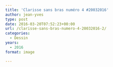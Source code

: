 ```yaml
---
title: 'Clarisse sans bras numéro 4 #20032016'
author: jean-yves
type: post
date: 2016-03-20T07:52:23+00:00
url: /clarisse-sans-bras-numero-4-20032016-2/
categories:
  - Dessin
years:
  - 2016
format: image

---
```

